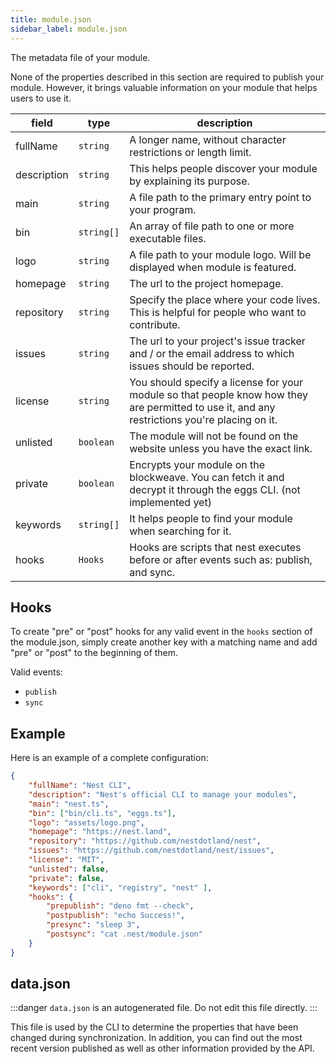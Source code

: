 ```yaml
---
title: module.json
sidebar_label: module.json
---
```


The metadata file of your module.

None of the properties described in this section are required to publish your module. However, it brings valuable information on your module that helps users to use it.

| field       | type       | description                                                                                                                                   |
| ----------- | ---------- | --------------------------------------------------------------------------------------------------------------------------------------------- |
| fullName    | `string`   | A longer name, without character restrictions or length limit.                                                                                |
| description | `string`   | This helps people discover your module by explaining its purpose.                                                                             |
| main        | `string`   | A file path to the primary entry point to your program.                                                                                       |
| bin         | `string[]` | An array of file path to one or more executable files.                                                                                        |
| logo        | `string`   | A file path to your module logo. Will be displayed when module is featured.                                                                   |
| homepage    | `string`   | The url to the project homepage.                                                                                                              |
| repository  | `string`   | Specify the place where your code lives. This is helpful for people who want to contribute.                                                   |
| issues      | `string`   | The url to your project's issue tracker and / or the email address to which issues should be reported.                                        |
| license     | `string`   | You should specify a license for your module so that people know how they are permitted to use it, and any restrictions you're placing on it. |
| unlisted    | `boolean`  | The module will not be found on the website unless you have the exact link.                                                                   |
| private     | `boolean`  | Encrypts your module on the blockweave. You can fetch it and decrypt it through the eggs CLI. (not implemented yet)                           |
| keywords    | `string[]` | It helps people to find your module when searching for it.                                                                                    |
| hooks       | `Hooks`    | Hooks are scripts that nest executes before or after events such as: publish, and sync.                                                       |

## Hooks

To create "pre" or "post" hooks for any valid event in the `hooks` section of the module.json, simply create another key with a matching name and add "pre" or "post" to the beginning of them.

Valid events:
 - `publish`
 - `sync`

## Example

Here is an example of a complete configuration:

```json
{
    "fullName": "Nest CLI",
    "description": "Nest's official CLI to manage your modules",
    "main": "nest.ts",
    "bin": ["bin/cli.ts", "eggs.ts"],
    "logo": "assets/logo.png",
    "homepage": "https://nest.land",
    "repository": "https://github.com/nestdotland/nest",
    "issues": "https://github.com/nestdotland/nest/issues",
    "license": "MIT",
    "unlisted": false,
    "private": false,
    "keywords": ["cli", "registry", "nest" ],
    "hooks": {
        "prepublish": "deno fmt --check",
        "postpublish": "echo Success!",
        "presync": "sleep 3",
        "postsync": "cat .nest/module.json"
    }
}
```

## data.json

:::danger
`data.json` is an autogenerated file. Do not edit this file directly.
:::

This file is used by the CLI to determine the properties that have been changed during synchronization. In addition, you can find out the most recent version published as well as other information provided by the API.
